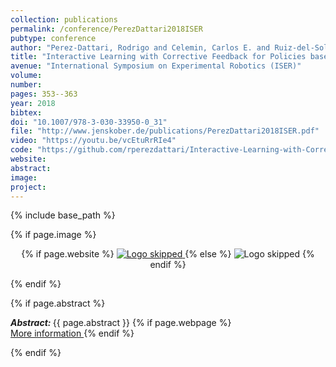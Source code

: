 ```yaml
---
collection: publications
permalink: /conference/PerezDattari2018ISER
pubtype: conference
author: "Perez-Dattari, Rodrigo and Celemin, Carlos E. and Ruiz-del-Solar, Javier and Kober, Jens"
title: "Interactive Learning with Corrective Feedback for Policies based on Deep Neural Networks"
avenue: "International Symposium on Experimental Robotics (ISER)"
volume: 
number: 
pages: 353--363
year: 2018
bibtex: 
doi: "10.1007/978-3-030-33950-0_31"
file: "http://www.jenskober.de/publications/PerezDattari2018ISER.pdf"
video: "https://youtu.be/vcEtuRrRIe4"
code: "https://github.com/rperezdattari/Interactive-Learning-with-Corrective-Feedback-for-Policies-based-on-Deep-Neural-Networks"
website: 
abstract: 
image: 
project: 
---
```

{% include base_path %}

{% if page.image %}
<p align="center">
{% if page.website %}
<a href="{{ page.website }}"> <img src="{{  page.image }}" alt="Logo skipped" style="max-height:200px"/> </a>
{% else %}
<img src="{{  page.image }}" alt="Logo skipped" />
{% endif %}
</p>
{% endif %}

{% if page.abstract %}
<p> <strong> <em> Abstract: </em> </strong> {{ page.abstract }}
    {% if page.webpage %}
        <a href="{{ page.website}}"> <br> More information </a>
    {% endif %}
</p>
{% endif %}
